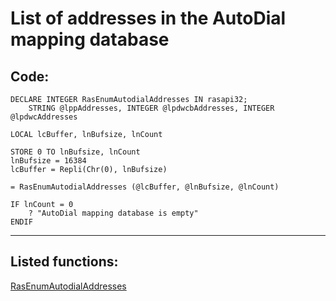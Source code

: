 <link rel="stylesheet" type="text/css" href="../css/win32api.css">  
<link rel="stylesheet" href="https://cdnjs.cloudflare.com/ajax/libs/font-awesome/4.7.0/css/font-awesome.min.css">

# List of addresses in the AutoDial mapping database

## Code:
```foxpro  
DECLARE INTEGER RasEnumAutodialAddresses IN rasapi32;
	STRING @lppAddresses, INTEGER @lpdwcbAddresses, INTEGER @lpdwcAddresses

LOCAL lcBuffer, lnBufsize, lnCount

STORE 0 TO lnBufsize, lnCount
lnBufsize = 16384
lcBuffer = Repli(Chr(0), lnBufsize)

= RasEnumAutodialAddresses (@lcBuffer, @lnBufsize, @lnCount)

IF lnCount = 0
	? "AutoDial mapping database is empty"
ENDIF  
```  
***  


## Listed functions:
[RasEnumAutodialAddresses](../libraries/rasapi32/RasEnumAutodialAddresses.md)  
